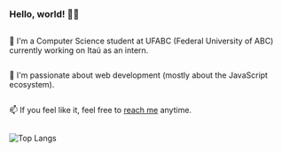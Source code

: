 
### Hello, world! 👋🙂

<div style="display: flex; flex-direction: column; justify-content: center;">
  <p>🔭 I'm a Computer Science student at UFABC (Federal University of ABC) currently working on Itaú as an intern.</p>
  <p>🌱 I'm passionate about web development (mostly about the JavaScript ecosystem).</p>
  <p>📫 If you feel like it, feel free to <a href="https://www.linkedin.com/in/marilia-cavalcanti/">reach me</a> anytime.</p>
</div>


![Top Langs](https://github-readme-stats.vercel.app/api/top-langs/?username=balini&theme=dark)

<!--
**balini/balini** is a ✨ _special_ ✨ repository because its `README.md` (this file) appears on your GitHub profile.

Here are some ideas to get you started:

- 🔭 I’m currently working on ...
- 🌱 I’m currently learning ...
- 👯 I’m looking to collaborate on ...
- 🤔 I’m looking for help with ...
- 💬 Ask me about ...
- 📫 How to reach me: ...
- 😄 Pronouns: ...
- ⚡ Fun fact: ...
-->
